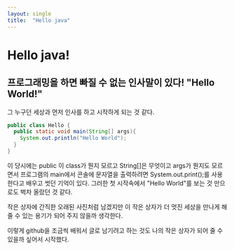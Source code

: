 ```yaml
---
layout: single
title:  "Hello java"
---
```


# Hello java!

프로그래밍을 하면 빠질 수 없는 인사말이 있다!
"Hello World!"
--------------

그 누구던 세상과 먼저 인사를 하고 시작하게 되는 것 같다.

```java
public class Hello {
  public static void main(String[] args){
    System.out.println("Hello World");
  }
}
```
이 당시에는 public 이 class가 뭔지 모르고 String[]은 무엇이고 args가 뭔지도 모르면서 
프로그램의 main에서 콘솔에 문자열을 출력하려면 System.out.print();를 사용한다고 배우고 썻던 기억이 있다.
그러한 첫 시작속에서 "Hello World"를 보는 것 만으로도 벅차 올랐던 것 같다.

작은 상자에 간직한 오래된 사진처럼 남겠지만 이 작은 상자가 더 멋진 세상을 만나게 해줄 수 있는 용기가 되어 주지 않을까 생각한다.

이렇게 github을 조금씩 배워서 글로 남기려고 하는 것도 나의 작은 상자가 되어 줄 수 있을까 싶어서 시작했다.
